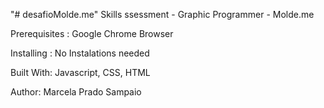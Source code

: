 "# desafioMolde.me" 
Skills ssessment - Graphic Programmer - Molde.me

Prerequisites : Google Chrome Browser

Installing : No Instalations needed

Built With: Javascript, CSS, HTML

Author: Marcela Prado Sampaio

